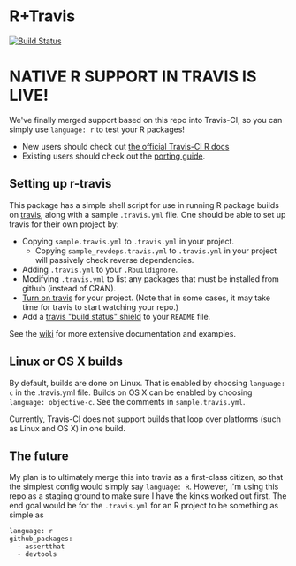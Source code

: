 # R+Travis

[![Build Status](https://travis-ci.org/craigcitro/r-travis.svg?branch=master,osx)](https://travis-ci.org/craigcitro/r-travis)

# NATIVE R SUPPORT IN TRAVIS IS LIVE!

We've finally merged support based on this repo into Travis-CI, so you can simply use `language: r` to test your R packages! 

* New users should check out [the official Travis-CI R docs](http://docs.travis-ci.com/user/languages/r/)
* Existing users should check out the [porting guide](https://github.com/craigcitro/r-travis/wiki/Porting-to-native-R-support-in-Travis).

## Setting up r-travis

This package has a simple shell script for use in running R package builds on
[travis](http://travis-ci.org/), along with a sample `.travis.yml` file. One
should be able to set up travis for their own project by:
* Copying `sample.travis.yml` to `.travis.yml` in your project.
  * Copying `sample_revdeps.travis.yml` to `.travis.yml` in your project will passively check reverse dependencies.
* Adding `.travis.yml` to your `.Rbuildignore`.
* Modifying `.travis.yml` to list any packages that must be installed from
  github (instead of CRAN).
* [Turn on travis](https://travis-ci.org/profile) for your project. (Note that
  in some cases, it may take time for travis to start watching your repo.)
* Add a
  [travis "build status" shield](http://about.travis-ci.org/docs/user/status-images/)
  to your `README` file.

See the [wiki](https://github.com/craigcitro/r-travis/wiki) for more
extensive documentation and examples.

## Linux or OS X builds

By default, builds are done on Linux. That is enabled by choosing
`language: c` in the .travis.yml file. Builds on OS X can be enabled by
choosing `language: objective-c`. See the comments in `sample.travis.yml`.

Currently, Travis-CI does not support builds that loop over platforms (such as
Linux and OS X) in one build.

## The future

My plan is to ultimately merge this into travis as a first-class citizen, so
that the simplest config would simply say `language: R`. However, I'm using
this repo as a staging ground to make sure I have the kinks worked out first.
The end goal would be for the `.travis.yml` for an R project to be something
as simple as

    language: r
    github_packages:
      - assertthat
      - devtools
